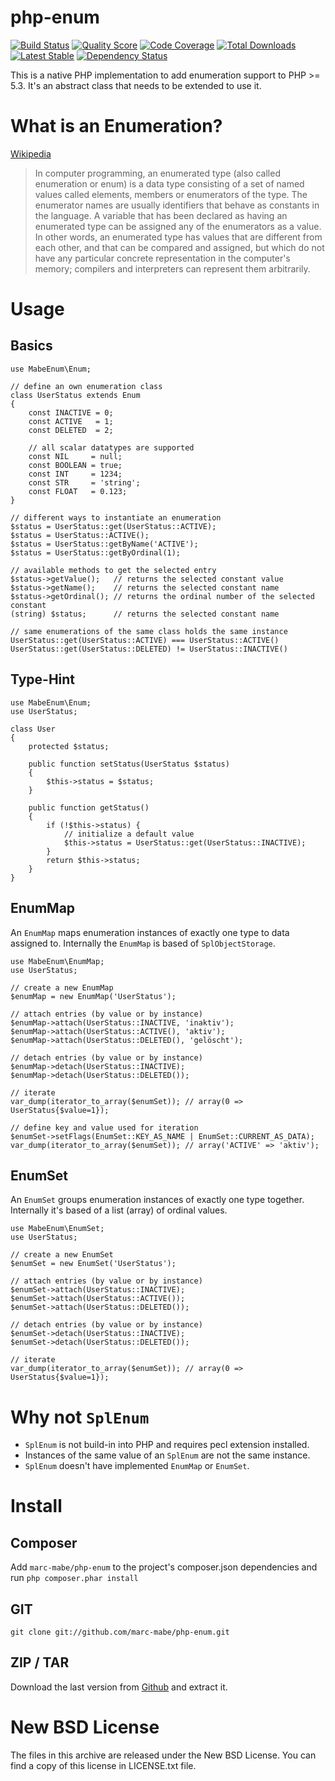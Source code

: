 # php-enum
[![Build Status](https://secure.travis-ci.org/marc-mabe/php-enum.png?branch=master)](http://travis-ci.org/marc-mabe/php-enum)
[![Quality Score](https://scrutinizer-ci.com/g/marc-mabe/php-enum/badges/quality-score.png?s=7dfddb19a12314ecc5f05eeb2b297bdde3ad2623)](https://scrutinizer-ci.com/g/marc-mabe/php-enum/)
[![Code Coverage](https://scrutinizer-ci.com/g/marc-mabe/php-enum/badges/coverage.png?s=8442d532fad964fd3d8afe493ac2d0d65162306a)](https://scrutinizer-ci.com/g/marc-mabe/php-enum/)
[![Total Downloads](https://poser.pugx.org/marc-mabe/php-enum/downloads.png)](https://packagist.org/packages/marc-mabe/php-enum)
[![Latest Stable](https://poser.pugx.org/marc-mabe/php-enum/v/stable.png)](https://packagist.org/packages/marc-mabe/php-enum)
[![Dependency Status](https://www.versioneye.com/php/marc-mabe:php-enum/dev-master/badge.png)](https://www.versioneye.com/php/marc-mabe:php-enum/dev-master)

This is a native PHP implementation to add enumeration support to PHP >= 5.3.
It's an abstract class that needs to be extended to use it.


# What is an Enumeration?

[Wikipedia](http://wikipedia.org/wiki/Enumerated_type)
> In computer programming, an enumerated type (also called enumeration or enum)
> is a data type consisting of a set of named values called elements, members
> or enumerators of the type. The enumerator names are usually identifiers that
> behave as constants in the language. A variable that has been declared as
> having an enumerated type can be assigned any of the enumerators as a value.
> In other words, an enumerated type has values that are different from each
> other, and that can be compared and assigned, but which do not have any
> particular concrete representation in the computer's memory; compilers and
> interpreters can represent them arbitrarily.


# Usage

## Basics

    use MabeEnum\Enum;

    // define an own enumeration class
    class UserStatus extends Enum
    {
        const INACTIVE = 0;
        const ACTIVE   = 1;
        const DELETED  = 2;

        // all scalar datatypes are supported
        const NIL     = null;
        const BOOLEAN = true;
        const INT     = 1234;
        const STR     = 'string';
        const FLOAT   = 0.123;
    }
    
    // different ways to instantiate an enumeration
    $status = UserStatus::get(UserStatus::ACTIVE);
    $status = UserStatus::ACTIVE();
    $status = UserStatus::getByName('ACTIVE');
    $status = UserStatus::getByOrdinal(1);
    
    // available methods to get the selected entry
    $status->getValue();   // returns the selected constant value
    $status->getName();    // returns the selected constant name
    $status->getOrdinal(); // returns the ordinal number of the selected constant
    (string) $status;      // returns the selected constant name
    
    // same enumerations of the same class holds the same instance
    UserStatus::get(UserStatus::ACTIVE) === UserStatus::ACTIVE()
    UserStatus::get(UserStatus::DELETED) != UserStatus::INACTIVE()


## Type-Hint
    
    use MabeEnum\Enum;
    use UserStatus;
    
    class User
    {
        protected $status;
    
        public function setStatus(UserStatus $status)
        {
            $this->status = $status;
        }
    
        public function getStatus()
        {
            if (!$this->status) {
                // initialize a default value
                $this->status = UserStatus::get(UserStatus::INACTIVE);
            }
            return $this->status;
        }
    }

## EnumMap

An ```EnumMap``` maps enumeration instances of exactly one type to data assigned to.
Internally the ```EnumMap``` is based of ```SplObjectStorage```.

    use MabeEnum\EnumMap;
    use UserStatus;

    // create a new EnumMap
    $enumMap = new EnumMap('UserStatus');

    // attach entries (by value or by instance)
    $enumMap->attach(UserStatus::INACTIVE, 'inaktiv');
    $enumMap->attach(UserStatus::ACTIVE(), 'aktiv');
    $enumMap->attach(UserStatus::DELETED(), 'gelöscht');
    
    // detach entries (by value or by instance)
    $enumMap->detach(UserStatus::INACTIVE);
    $enumMap->detach(UserStatus::DELETED());
    
    // iterate
    var_dump(iterator_to_array($enumSet)); // array(0 => UserStatus{$value=1});

    // define key and value used for iteration
    $enumSet->setFlags(EnumSet::KEY_AS_NAME | EnumSet::CURRENT_AS_DATA);
    var_dump(iterator_to_array($enumSet)); // array('ACTIVE' => 'aktiv');


## EnumSet

An ```EnumSet``` groups enumeration instances of exactly one type together.
Internally it's based of a list (array) of ordinal values.

    use MabeEnum\EnumSet;
    use UserStatus;

    // create a new EnumSet
    $enumSet = new EnumSet('UserStatus');

    // attach entries (by value or by instance)
    $enumSet->attach(UserStatus::INACTIVE);
    $enumSet->attach(UserStatus::ACTIVE());
    $enumSet->attach(UserStatus::DELETED());
    
    // detach entries (by value or by instance)
    $enumSet->detach(UserStatus::INACTIVE);
    $enumSet->detach(UserStatus::DELETED());
    
    // iterate
    var_dump(iterator_to_array($enumSet)); // array(0 => UserStatus{$value=1});


# Why not ```SplEnum```

* ```SplEnum``` is not build-in into PHP and requires pecl extension installed.
* Instances of the same value of an ```SplEnum``` are not the same instance.
* ```SplEnum``` doesn't have implemented ```EnumMap``` or ```EnumSet```.


# Install

## Composer

Add ```marc-mabe/php-enum``` to the project's composer.json dependencies and run
```php composer.phar install```

## GIT

```git clone git://github.com/marc-mabe/php-enum.git```

## ZIP / TAR

Download the last version from [Github](https://github.com/marc-mabe/php-enum/tags)
and extract it.


# New BSD License

The files in this archive are released under the New BSD License.
You can find a copy of this license in LICENSE.txt file.
